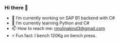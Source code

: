 ### Hi there 👋

- 🔭 I’m currently working on SAP B1 backend with C#
- 🌱 I’m currently learning Python and C#
- 📫 How to reach me: rmolinakind3@gmail.com
- ⚡ Fun fact: I bench 120Kg on bench press.

